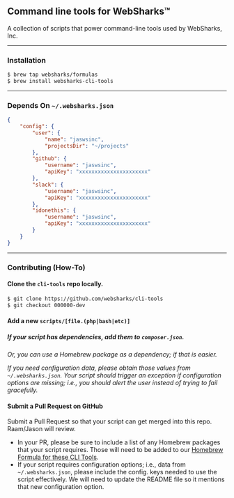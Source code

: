 ## Command line tools for WebSharks™

A collection of scripts that power command-line tools used by WebSharks, Inc.

---

### Installation

```bash
$ brew tap websharks/formulas
$ brew install websharks-cli-tools
```

---

### Depends On `~/.websharks.json`

```json
{
    "config": {
        "user": {
            "name": "jaswsinc",
            "projectsDir": "~/projects"
        },
        "github": {
            "username": "jaswsinc",
            "apiKey": "xxxxxxxxxxxxxxxxxxxxxx"
        },
        "slack": {
            "username": "jaswsinc",
            "apiKey": "xxxxxxxxxxxxxxxxxxxxxx"
        },
        "idonethis": {
            "username": "jaswsinc",
            "apiKey": "xxxxxxxxxxxxxxxxxxxxxx"
        }
    }
}
```

---

### Contributing (How-To)

#### Clone the `cli-tools` repo locally.

```bash
$ git clone https://github.com/websharks/cli-tools
$ git checkout 000000-dev
```

#### Add a new `scripts/[file.(php|bash|etc)]`

##### If your script has dependencies, add them to `composer.json`.

_Or, you can use a Homebrew package as a dependency; if that is easier._

_If you need configuration data, please obtain those values from `~/.websharks.json`. Your script should trigger an exception if configuration options are missing; i.e., you should alert the user instead of trying to fail gracefully._

#### Submit a Pull Request on GitHub

Submit a Pull Request so that your script can get merged into this repo. Raam/Jason will review.

 - In your PR, please be sure to include a list of any Homebrew packages that your script requires. Those will need to be added to our [Homebrew Formula for these CLI Tools](https://github.com/websharks/homebrew-formulas/blob/master/websharks-cli-tools.rb).
 - If your script requires configuration options; i.e., data from `~/.websharks.json`, please include the config. keys needed to use the script effectively. We will need to update the README file so it mentions that new configuration option.
